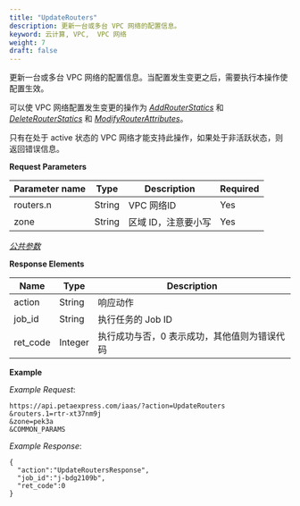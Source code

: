 ```yaml
---
title: "UpdateRouters"
description: 更新一台或多台 VPC 网络的配置信息。
keyword: 云计算, VPC,  VPC 网络
weight: 7
draft: false
---
```


更新一台或多台 VPC 网络的配置信息。当配置发生变更之后，需要执行本操作使配置生效。

可以使 VPC 网络配置发生变更的操作为 [_AddRouterStatics_](../add_router_statics/) 和 [_DeleteRouterStatics_](../delete_router_statics/) 和 [_ModifyRouterAttributes_](../modify_router_attributes/)。

只有在处于 active 状态的 VPC 网络才能支持此操作，如果处于非活跃状态，则返回错误信息。

**Request Parameters**

| Parameter name | Type | Description | Required |
| --- | --- | --- | --- |
| routers.n | String |  VPC 网络ID | Yes |
| zone | String | 区域 ID，注意要小写 | Yes |

[_公共参数_](../../get_api/parameters/)

**Response Elements**

| Name | Type | Description |
| --- | --- | --- |
| action | String | 响应动作 |
| job_id | String | 执行任务的 Job ID |
| ret_code | Integer | 执行成功与否，0 表示成功，其他值则为错误代码 |

**Example**

_Example Request_:

```
https://api.petaexpress.com/iaas/?action=UpdateRouters
&routers.1=rtr-xt37nm9j
&zone=pek3a
&COMMON_PARAMS
```

_Example Response_:

```
{
  "action":"UpdateRoutersResponse",
  "job_id":"j-bdg2109b",
  "ret_code":0
}
```
